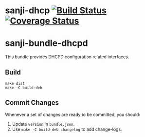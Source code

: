 sanji-dhcp [![Build Status](https://travis-ci.org/Sanji-IO/sanji-dhcp.svg?branch=develop)](https://travis-ci.org/Sanji-IO/sanji-dhcp) [![Coverage Status](https://coveralls.io/repos/Sanji-IO/sanji-dhcp/badge.png?branch=develop)](https://coveralls.io/r/Sanji-IO/sanji-dhcp?branch=develop)
==========

sanji-bundle-dhcpd
==================

This bundle provides DHCPD configuration related interfaces.

## Build

```
make dist
make -C build-deb
```

## Commit Changes

Whenever a set of changes are ready to be committed, you should:

1. Update `version` in `bundle.json`.
2. Use `make -C build-deb changelog` to add change-logs.
